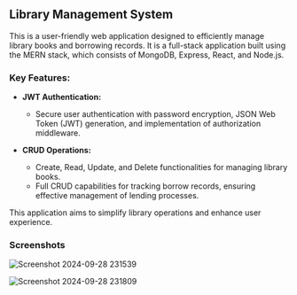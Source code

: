 ## Library Management System

This is a user-friendly web application designed to efficiently manage library books and borrowing records. It is a full-stack application built using the MERN stack, which consists of MongoDB, Express, React, and Node.js.

### Key Features:

- **JWT Authentication:** 
  - Secure user authentication with password encryption, JSON Web Token (JWT) generation, and implementation of authorization middleware.
  
- **CRUD Operations:**
  - Create, Read, Update, and Delete functionalities for managing library books.
  - Full CRUD capabilities for tracking borrow records, ensuring effective management of lending processes.

This application aims to simplify library operations and enhance user experience.

### Screenshots

![Screenshot 2024-09-28 231539](https://github.com/user-attachments/assets/c4a07ac9-c2ec-4dd0-8849-3dc2f26118db)


![Screenshot 2024-09-28 231809](https://github.com/user-attachments/assets/977d502f-5680-49c0-a86d-726b008a235c)
